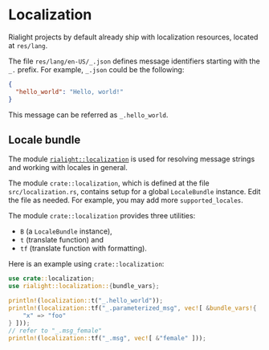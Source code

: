 # Localization

Rialight projects by default already ship with localization resources, located at `res/lang`.

The file `res/lang/en-US/_.json` defines message identifiers starting with the `_.` prefix. For example, `_.json` could be the following:

```json
{
  "hello_world": "Hello, world!"
}
```

This message can be referred as `_.hello_world`.

## Locale bundle

The module [`rialight::localization`](https://crates.io/crates/rialight_localization) is used for resolving message strings and working with locales in general.

The module `crate::localization`, which is defined at the file `src/localization.rs`, contains setup for a global `LocaleBundle` instance. Edit the file as needed. For example, you may add more `supported_locales`.

The module `crate::localization` provides three utilities:
- `B` (a `LocaleBundle` instance),
- `t` (translate function) and
- `tf` (translate function with formatting).

Here is an example using `crate::localization`:

```rust
use crate::localization;
use rialight::localization::{bundle_vars};

println!(localization::t("_.hello_world"));
println!(localization::tf("_.parameterized_msg", vec![ &bundle_vars!{
    "x" => "foo"
} ]));
// refer to "_.msg_female"
println!(localization::tf("_.msg", vec![ &"female" ]));
```